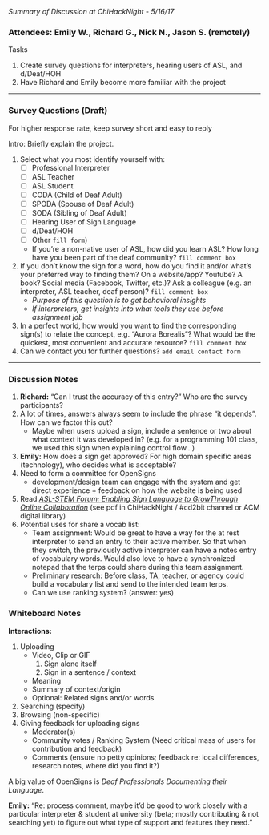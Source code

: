 _Summary of Discussion at ChiHackNight - 5/16/17_

### Attendees: Emily W., Richard G., Nick N., Jason S. (remotely)

Tasks
1. Create survey questions for interpreters, hearing users of ASL, and d/Deaf/HOH
2. Have Richard and Emily become more familiar with the project

- - -
### Survey Questions (Draft)

For higher response rate, keep survey short and easy to reply

Intro: Briefly explain the project.  

1. Select what you most identify yourself with:
      - [ ] Professional Interpreter
      - [ ] ASL Teacher
      - [ ] ASL Student
      - [ ] CODA (Child of Deaf Adult)
      - [ ] SPODA (Spouse of Deaf Adult)
      - [ ] SODA (Sibling of Deaf Adult)
      - [ ] Hearing User of Sign Language
      - [ ] d/Deaf/HOH
      - [ ] Other `fill form`)
    - If you’re a non-native user of ASL, how did you learn ASL? How long have you been part of the deaf community? `fill comment box`
2. If you don’t know the sign for a word, how do you find it and/or what’s your preferred way to finding them? On a website/app? Youtube? A book? Social media (Facebook, Twitter, etc.)? Ask a colleague (e.g. an interpreter, ASL teacher, deaf person)? `fill comment box`
    - _Purpose of this question is to get behavioral insights_
    - _If interpreters, get insights into what tools they use before assignment job_
3. In a perfect world, how would you want to find the corresponding sign(s) to relate the concept, e.g. “Aurora Borealis”? What would be the quickest, most convenient and accurate resource? `fill comment box`
4. Can we contact you for further questions? `add email contact form`

- - -

### Discussion Notes
1. **Richard:** “Can I trust the accuracy of this entry?” Who are the survey participants?
2. A lot of times, answers always seem to include the phrase “it depends”. How can we factor this out?
    - Maybe when users upload a sign, include a sentence or two about what context it was developed in? (e.g. for a programming 101 class, we used this sign when explaining control flow...)
3. **Emily:** How does a sign get approved? For high domain specific areas (technology), who decides what is acceptable? 
4. Need to form a committee for OpenSigns
    - development/design team can engage with the system and get direct experience + feedback on how the website is being used
5. Read [*ASL-STEM Forum: Enabling Sign Language to GrowThrough Online Collaboration*](http://dl.acm.org/citation.cfm?id=1753642) (see pdf in ChiHackNight / #cd2bit channel or ACM digital library)
6. Potential uses for share a vocab list:
    - Team assignment: Would be great to have a way for the at rest interpreter to send an entry to their active member. So that when they switch, the previously active interpreter can have a notes entry of vocabulary words. Would also love to have a synchronized notepad that the terps could share during this team assignment.		 
    - Preliminary research: Before class, TA, teacher, or agency could build a vocabulary list and send to the intended team terps. 
    - Can we use ranking system? (answer: yes)

### Whiteboard Notes

**Interactions:**
1. Uploading
    - Video, Clip or GIF
      1. Sign alone itself
      2. Sign in a sentence / context
    - Meaning
    - Summary of context/origin
    - Optional: Related signs and/or words
2. Searching (specify)
3. Browsing (non-specific)
4. Giving feedback for uploading signs
    - Moderator(s)
    - Community votes / Ranking System (Need critical mass of users for contribution and feedback)
    - Comments (ensure no petty opinions; feedback re: local differences, research notes, where did you find it?)

A big value of OpenSigns is _Deaf Professionals Documenting their Language_.

**Emily:** “Re: process comment, maybe it’d be good to work closely with a particular interpreter & student at university (beta; mostly contributing & not searching yet) to figure out what type of support and features they need.” 
